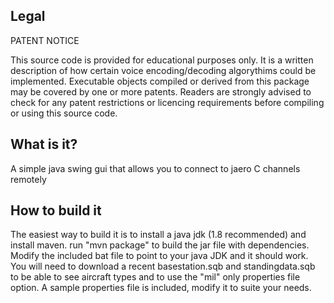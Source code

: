 ## Legal

PATENT NOTICE

This source code is provided for educational purposes only.  It is
a written description of how certain voice encoding/decoding
algorythims could be implemented.  Executable objects compiled or
derived from this package may be covered by one or more patents.
Readers are strongly advised to check for any patent restrictions or
licencing requirements before compiling or using this source code.


## What is it?

A simple java swing gui that allows you to connect to jaero C channels remotely

## How to build it

The easiest way to build it is to install a java jdk (1.8 recommended) and install maven.
run "mvn package" to build the jar file with dependencies. Modify the included bat file to point to your java JDK
and it should work. You will need to download a recent basestation.sqb and standingdata.sqb to be able to see aircraft
types and to use the "mil" only properties file option. A sample properties file is included, modify it to suite
your needs.
